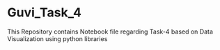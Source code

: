 # Guvi_Task_4
This Repository contains Notebook file regarding Task-4 based on Data Visualization using python libraries
